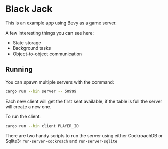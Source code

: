 # Black Jack

This is an example app using Bevy as a game server.

A few interesting things you can see here:

- State storage
- Background tasks
- Object-to-object communication

## Running

You can spawn multiple servers with the command:

```sh
cargo run --bin server -- 50999
```

Each new client will get the first seat available, if the table is full
the server will create a new one.

To run the client:

```sh
cargo run --bin client PLAYER_ID
```

There are two handy scripts to run the server using either CockroachDB or Sqlite3: `run-server-cockroach` and `run-server-sqlite`
